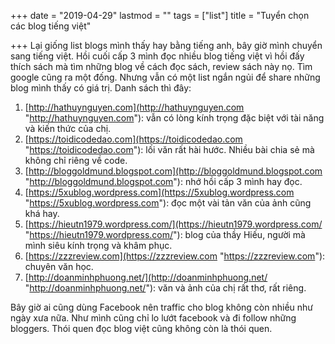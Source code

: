+++
date = "2019-04-29"
lastmod = ""
tags = ["list"]
title = "Tuyển chọn các blog tiếng việt"

+++
Lại giống list blogs mình thấy hay bằng tiếng anh, bây giờ mình chuyển sang tiếng việt. Hồi cuối cấp 3 mình đọc nhiều blog tiếng việt vì hồi đấy thích sách mà tìm những blog về cách đọc sách, review sách này nọ. Tìm google cũng ra một đống. Nhưng vẫn có một list ngắn ngủi để share những blog mình thấy có giá trị. Danh sách thì đây:

1. [http://hathuynguyen.com](http://hathuynguyen.com "http://hathuynguyen.com"): vẫn có lòng kính trọng đặc biệt với tài năng và kiến thức của chị.
2. [https://toidicodedao.com](https://toidicodedao.com "https://toidicodedao.com"): lối văn rất hài hước. Nhiều bài chia sẻ mà không chỉ riêng về code.
3. [http://bloggoldmund.blogspot.com](http://bloggoldmund.blogspot.com "http://bloggoldmund.blogspot.com"): nhớ hồi cấp 3 mình hay đọc.
4. [https://5xublog.wordpress.com](https://5xublog.wordpress.com "https://5xublog.wordpress.com"): đọc một vài tản văn của ảnh cũng khá hay.
5. [https://hieutn1979.wordpress.com/](https://hieutn1979.wordpress.com/ "https://hieutn1979.wordpress.com/"): blog của thầy Hiếu, người mà mình siêu kính trọng và khâm phục.
6. [https://zzzreview.com](https://zzzreview.com "https://zzzreview.com"): chuyên văn học.
7. [http://doanminhphuong.net/](http://doanminhphuong.net/ "http://doanminhphuong.net/"): văn và ảnh của chị rất thơ, rất riêng.

Bây giờ ai cũng dùng Facebook nên traffic cho blog không còn nhiều như ngày xưa nữa. Như mình cũng chỉ lo lướt facebook và đi follow những bloggers. Thói quen đọc blog việt cũng không còn là thói quen.